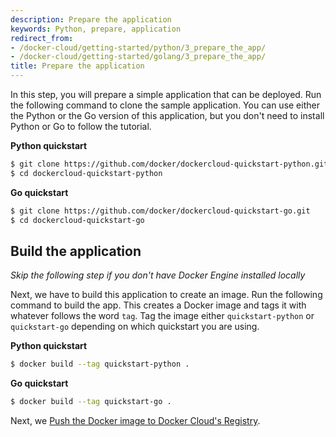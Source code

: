 ```yaml
---
description: Prepare the application
keywords: Python, prepare, application
redirect_from:
- /docker-cloud/getting-started/python/3_prepare_the_app/
- /docker-cloud/getting-started/golang/3_prepare_the_app/
title: Prepare the application
---
```


In this step, you will prepare a simple application that can be deployed.
Run the following command to clone the sample application. You can use
either the Python or the Go version of this application, but you don't need to
install Python or Go to follow the tutorial.

**Python quickstart**

```bash
$ git clone https://github.com/docker/dockercloud-quickstart-python.git
$ cd dockercloud-quickstart-python
```

**Go quickstart**

```bash
$ git clone https://github.com/docker/dockercloud-quickstart-go.git
$ cd dockercloud-quickstart-go
```

## Build the application

*Skip the following step if you don't have Docker Engine installed locally*

Next, we have to build this application to create an image. Run the following command to build the app. This creates a Docker image and tags it with whatever follows the word `tag`. Tag the image either `quickstart-python` or `quickstart-go` depending on which quickstart you are using.

**Python quickstart**

```bash
$ docker build --tag quickstart-python .
```

**Go quickstart**

```bash
$ docker build --tag quickstart-go .
```

Next, we [Push the Docker image to Docker Cloud's Registry](4_push_to_cloud_registry.md).